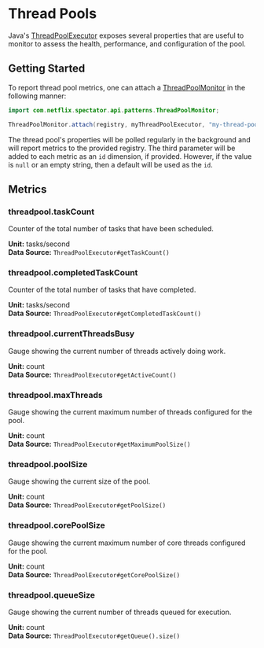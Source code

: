 # Thread Pools

Java's [ThreadPoolExecutor] exposes several properties that are useful to monitor to assess
the health, performance, and configuration of the pool.

## Getting Started

To report thread pool metrics, one can attach a [ThreadPoolMonitor] in the following manner:

```java
import com.netflix.spectator.api.patterns.ThreadPoolMonitor;

ThreadPoolMonitor.attach(registry, myThreadPoolExecutor, "my-thread-pool");
```

The thread pool's properties will be polled regularly in the background and will report metrics to the provided
registry. The third parameter will be added to each metric as an `id` dimension, if provided. However, if the value is
`null` or an empty string, then a default will be used as the `id`.

## Metrics

### threadpool.taskCount

Counter of the total number of tasks that have been scheduled.

**Unit:** tasks/second<br/>
**Data Source:** `ThreadPoolExecutor#getTaskCount()`

### threadpool.completedTaskCount

Counter of the total number of tasks that have completed.

**Unit:** tasks/second<br/>
**Data Source:** `ThreadPoolExecutor#getCompletedTaskCount()`

### threadpool.currentThreadsBusy

Gauge showing the current number of threads actively doing work.

**Unit:** count<br/>
**Data Source:** `ThreadPoolExecutor#getActiveCount()`

### threadpool.maxThreads

Gauge showing the current maximum number of threads configured for the pool.

**Unit:** count<br/>
**Data Source:** `ThreadPoolExecutor#getMaximumPoolSize()`

### threadpool.poolSize

Gauge showing the current size of the pool.

**Unit:** count<br/>
**Data Source:** `ThreadPoolExecutor#getPoolSize()`

### threadpool.corePoolSize

Gauge showing the current maximum number of core threads configured for the pool.

**Unit:** count<br/>
**Data Source:** `ThreadPoolExecutor#getCorePoolSize()`

### threadpool.queueSize

Gauge showing the current number of threads queued for execution.

**Unit:** count<br/>
**Data Source:** `ThreadPoolExecutor#getQueue().size()`

[ThreadPoolExecutor]: http://docs.oracle.com/javase/8/docs/api/java/util/concurrent/ThreadPoolExecutor.html
[ThreadPoolMonitor]: http://netflix.github.io/spectator/en/latest/javadoc/spectator-api/com/netflix/spectator/api/patterns/ThreadPoolMonitor.html